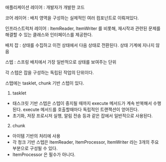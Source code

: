 애플리케이션 레이어 : 개발자가 개발한 코드

코어 레이어 : 배치 영역을 구성하는 실제적인 여러 컴포넌트로 이뤄져있다.

인프라스트럭처 레이어 : ItemReader, ItemWriter 를 비롯해, 재시작과 관련된 문제를 해결할 수 있는 클래스와 인터페이스를 제공한다.

배치 잡 : 상태를 수집하고 이전 상태에서 다음 상태로 전환된다. 상태 기계에 지나지 않음

스텝 : 스프링 배치에서 가장 일반적으로 상태를 보여주는 단위

각 스텝은 잡을 구성하는 독립된 작업의 단위이다.

스탭에는 tasklet, chunk 기반 스텝이 있다.

1) tasklet

- 태스크릿 기반 스텝은 스텝이 중지될 때까지 execute 메서드가 계속 반복해서 수행된다. execute 메서드를 호출할때마다 독립적인 트랜잭션이 얻어진다.
- 초기화, 저장 프로시저 실행, 알림 전송 등과 같은 잡에서 일반적으로 사용된다.

2) chunk

- 아이템 기반의 처리에 사용
- 각 청크 기반 스텝은 ItemReader, ItemProcessor, ItemWriter 라는 3개의 주요 부분으로 구성될 수 있다.
- ItemProcessor 은 필수가 아니다.